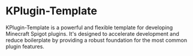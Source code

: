 # KPlugin-Template
KPlugin-Template is a powerful and flexible template for developing Minecraft Spigot plugins. It's designed to accelerate development and reduce boilerplate by providing a robust foundation for the most common plugin features.
